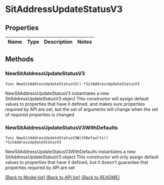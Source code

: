 # SitAddressUpdateStatusV3

## Properties

Name | Type | Description | Notes
------------ | ------------- | ------------- | -------------

## Methods

### NewSitAddressUpdateStatusV3

`func NewSitAddressUpdateStatusV3() *SitAddressUpdateStatusV3`

NewSitAddressUpdateStatusV3 instantiates a new SitAddressUpdateStatusV3 object
This constructor will assign default values to properties that have it defined,
and makes sure properties required by API are set, but the set of arguments
will change when the set of required properties is changed

### NewSitAddressUpdateStatusV3WithDefaults

`func NewSitAddressUpdateStatusV3WithDefaults() *SitAddressUpdateStatusV3`

NewSitAddressUpdateStatusV3WithDefaults instantiates a new SitAddressUpdateStatusV3 object
This constructor will only assign default values to properties that have it defined,
but it doesn't guarantee that properties required by API are set


[[Back to Model list]](../README.md#documentation-for-models) [[Back to API list]](../README.md#documentation-for-api-endpoints) [[Back to README]](../README.md)


